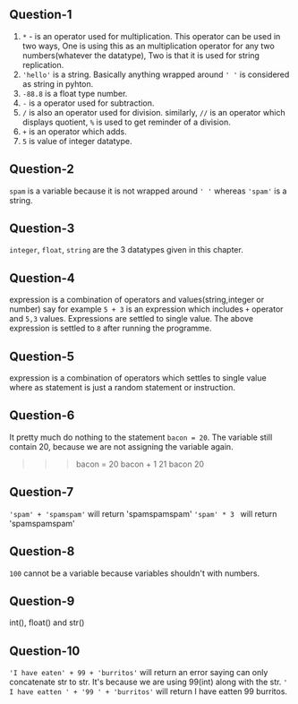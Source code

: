 ## Question-1
1. ```*``` - is an operator used for multiplication. This operator can be used in two ways, One is using this as an multiplication operator for any two numbers(whatever the datatype), Two is that it is used for string replication.
2. ```'hello'``` is a string. Basically anything wrapped around ```' '``` is considered as string in pyhton.
3. ```-88.8``` is a float type number.
4. ```-``` is a operator used for subtraction.
5. ```/``` is also an operator used for division.
similarly, ```//``` is an operator which displays quotient, ```%``` is used to get reminder of a division.
6. ```+``` is an operator which adds.
7. ```5``` is value of integer datatype.

## Question-2
```spam``` is a variable because it is not wrapped around ```' '``` whereas ```'spam'``` is a string.

## Question-3
```integer```, ```float```, ```string``` are the 3 datatypes given in this chapter.

## Question-4
expression is a combination of operators and values(string,integer or number) say for example ```5 + 3``` is an expression which includes ```+``` operator and ```5,3``` values. Expressions are settled to single value. The above expression is settled to ```8``` after running the programme.

## Question-5
expression is a combination of operators which settles to single value where as statement is just a random statement or instruction.

 ## Question-6
 It pretty much do nothing to the statement ```bacon = 20```. The variable still contain 20, because we are not assigning the variable again.
>>> bacon = 20
>>> bacon + 1
21
>>> bacon
20

##  Question-7
```'spam' + 'spamspam'``` will return 'spamspamspam'
```'spam' * 3 ``` will return 'spamspamspam'

## Question-8
```100``` cannot be a variable because variables shouldn't with numbers.

## Question-9
int(), float() and str()

## Question-10
```'I have eaten' + 99 + 'burritos'``` will return an error saying can only concatenate str to str. It's because we are using 99(int) along with the str. ```' I have eatten ' + '99 ' + 'burritos'``` will return I have eatten 99 burritos.

